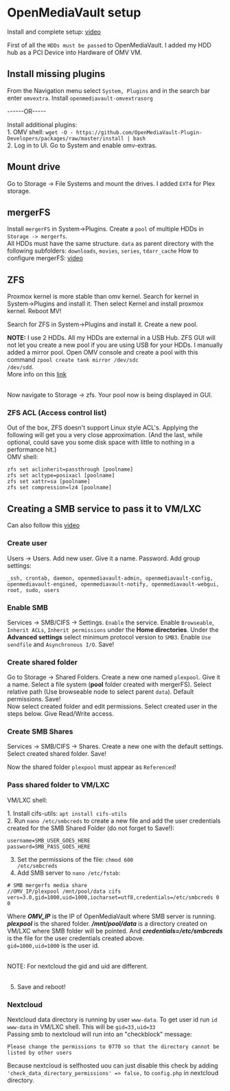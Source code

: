 # OpenMediaVault setup
<p align="left">
  Install and complete setup:  <a href="https://youtu.be/z5CqnmuqyHk?t=234">video</a>
</p>
<p align="left">
  First of all the <code>HDDs must be passed</code> to OpenMediaVault. I added my HDD hub as a PCI Device into Hardware of OMV VM.
</p>

## Install missing plugins
<p align="left">
  From the Navigation menu select <code>System, Plugins</code> and in the search bar enter <code>omvextra</code>. Install <code>openmediavault-omvextrasorg</code>
</p>
<p align="left">
  ------OR-----
</p>
<p align="left">
   Install additional plugins: </br>
  1. OMV shell: <code>wget -O - https://github.com/OpenMediaVault-Plugin-Developers/packages/raw/master/install | bash</code> </br>
  2. Log in to UI. Go to System and enable omv-extras.
</p>

## Mount drive
<p align="left">
  Go to Storage -> File Systems and mount the drives. I added <code>EXT4</code> for Plex storage.
</p>

## mergerFS
<p align="left">
  Install <code>mergerFS</code> in System->Plugins. Create a <code>pool</code> of multiple HDDs in <code>Storage -> mergerfs</code>. </br>
  All HDDs must have the same structure. <code>data</code> as parent directory with the following subfolders: <code>downloads</code>, <code>movies</code>, <code>series</code>, <code>tdarr_cache</code>
  How to configure mergerFS: <a href="https://youtu.be/Y3yF1Rsu7ow?t=1118">video</a>
</p>

## ZFS
<p align="left">
  Proxmox kernel is more stable than omv kernel. Search for kernel in System->Plugins and install it. Then select Kernel and install proxmox kernel. Reboot MV!
</p>
<p align="left">
  Search for ZFS in System->Plugins and install it. Create a new pool. </br>

  <b>NOTE:</b> I use 2 HDDs. All my HDDs are external in a USB Hub. ZFS GUI will not let you create a new pool if you are using USB for your HDDs. I manually added a mirror pool. Open OMV console and create a pool with this command <code>zpool create tank mirror /dev/sdc /dev/sdd</code>. </br>
  More info on this <a href="https://docs.oracle.com/cd/E19253-01/819-5461/gaynr/index.html">link</a> </br></br>

  Now navigate to Storage -> zfs. Your pool now is being displayed in GUI.
</p>

### ZFS ACL (Access control list)
<p align="left">
  Out of the box, ZFS doesn't support Linux style ACL's. Applying the following will get you a very close approximation. (And the last, while optional, could save you some disk space with little to nothing in a performance hit.) </br>
  OMV shell:
  
    zfs set aclinherit=passthrough [poolname]
    zfs set acltype=posixacl [poolname]
    zfs set xattr=sa [poolname]
    zfs set compression=lz4 [poolname]
</p>

## Creating a SMB service to pass it to VM/LXC
<p align="left">
  Can also follow this <a href="https://youtu.be/oOvb5w5q-Uk?t=75">video</a>
</p>

### Create user
<p align="left">
 Users -> Users. Add new user. Give it a name. Password. Add group settings:

    _ssh, crontab, daemon, openmediavault-admin, openmediavault-config, openmediavault-engined, openmediavault-notify, openmediavault-webgui, root, sudo, users
</p>

### Enable SMB
<p align="left">
  Services -> SMB/CIFS -> Settings. <code>Enable</code> the service. Enable <code>Browseable</code>, <code>Inherit ACLs</code>, <code>Inherit permissions</code> under the <b>Home directories</b>. Under the <b>Advanced settings</b> select minimum protocol version to <code>SMB3</code>. Enable <code>Use sendfile</code> and <code>Asynchronous I/O</code>. Save!
</p>

### Create shared folder
<p align="left">
  Go to Storage -> Shared Folders. Create a new one named <code>plexpool</code>. Give it a name. Select a file system (<b>pool</b> folder created with mergerFS). Select relative path (Use browseable node to select parent <code>data</code>). Default permissions. Save!</br>
  Now select created folder and edit permissions. Select created user in the steps below. Give Read/Write access.
</p>

### Create SMB Shares
<p align="left">
  Services -> SMB/CIFS -> Shares. Create a new one with the default settings. Select created shared folder. Save!
</p>
<p align="left">
  Now the shared folder <code>plexpool</code> must appear as <code>Referenced</code>!
</p>

### Pass shared folder to VM/LXC
VM/LXC shell: </br>
<p align="left">
  1. Install cifs-utils: <code>apt install cifs-utils</code> </br>
  2. Run <code>nano /etc/smbcreds</code> to create a new file and add the user credentials created for the SMB Shared Folder (do not forget to Save!):

    username=SMB_USER_GOES_HERE
    password=SMB_PASS_GOES_HERE

  3. Set the permissions of the file: <code>chmod 600 /etc/smbcreds</code>
  4. Add SMB server to <code>nano /etc/fstab</code>:

    # SMB mergerfs media share
    //OMV_IP/plexpool /mnt/pool/data cifs vers=3.0,gid=1000,uid=1000,iocharset=utf8,credentials=/etc/smbcreds 0 0

  Where <b><i>OMV_IP</i></b> is the IP of OpenMediaVault where SMB server is running. <b><i>plexpool</i></b> is the shared folder. <b><i>/mnt/pool/data</i></b> is a directory created on VM/LXC where SMB folder will be pointed. And <b><i>credentials=/etc/smbcreds</i></b> is the file for the user credentials created above. </br>
  <code>gid=1000,uid=1000</code> is the user id. </br></br>
  
  NOTE: For nextcloud the gid and uid are different. </br></br>
  
  5. Save and reboot!
</p>

### Nextcloud
<p>
  Nextcloud data directory is running by user <code>www-data</code>. To get user id run <code>id www-data</code> in VM/LXC shell. This will be <code>gid=33,uid=33</code> </br>
  Passing smb to nextcloud will run into an "checkblock" message:

    Please change the permissions to 0770 so that the directory cannot be listed by other users

Because nextcloud is selfhosted uou can just disable this check by adding <code>'check_data_directory_permissions' => false,</code> to <code>config.php</code> in nextcloud directory.
  
</p>

